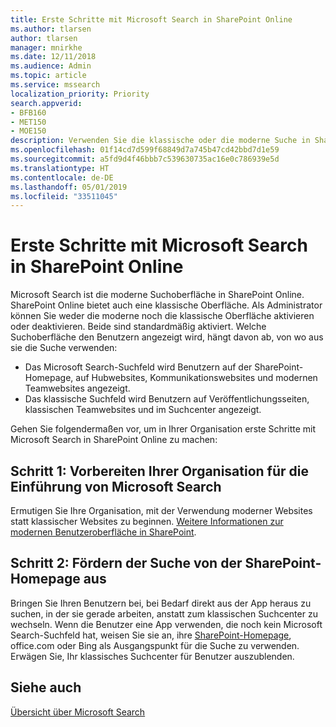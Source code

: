 ```yaml
---
title: Erste Schritte mit Microsoft Search in SharePoint Online
ms.author: tlarsen
author: tlarsen
manager: mnirkhe
ms.date: 12/11/2018
ms.audience: Admin
ms.topic: article
ms.service: mssearch
localization_priority: Priority
search.appverid:
- BFB160
- MET150
- MOE150
description: Verwenden Sie die klassische oder die moderne Suche in SharePoint Online?
ms.openlocfilehash: 01f14cd7d599f68849d7a745b47cd42bbd7d1e59
ms.sourcegitcommit: a5fd9d4f46bbb7c539630735ac16e0c786939e5d
ms.translationtype: HT
ms.contentlocale: de-DE
ms.lasthandoff: 05/01/2019
ms.locfileid: "33511045"
---
```

# <a name="get-started-with-microsoft-search-in-sharepoint-online"></a>Erste Schritte mit Microsoft Search in SharePoint Online

Microsoft Search ist die moderne Suchoberfläche in SharePoint Online. SharePoint Online bietet auch eine klassische Oberfläche. Als Administrator können Sie weder die moderne noch die klassische Oberfläche aktivieren oder deaktivieren. Beide sind standardmäßig aktiviert. Welche Suchoberfläche den Benutzern angezeigt wird, hängt davon ab, von wo aus sie die Suche verwenden:

- Das Microsoft Search-Suchfeld wird Benutzern auf der SharePoint-Homepage, auf Hubwebsites, Kommunikationswebsites und modernen Teamwebsites angezeigt. 
- Das klassische Suchfeld wird Benutzern auf Veröffentlichungsseiten, klassischen Teamwebsites und im Suchcenter angezeigt.

Gehen Sie folgendermaßen vor, um in Ihrer Organisation erste Schritte mit Microsoft Search in SharePoint Online zu machen: 
## <a name="step-1-get-your-organization-to-adopt-microsoft-search"></a>Schritt 1: Vorbereiten Ihrer Organisation für die Einführung von Microsoft Search 
Ermutigen Sie Ihre Organisation, mit der Verwendung moderner Websites statt klassischer Websites zu beginnen. [Weitere Informationen zur modernen Benutzeroberfläche in SharePoint](https://support.office.com/article/SharePoint-classic-and-modern-experiences-5725c103-505d-4a6e-9350-300d3ec7d73f).
## <a name="step-2-promote-searching-from-the-sharepoint-home-page"></a>Schritt 2: Fördern der Suche von der SharePoint-Homepage aus 
Bringen Sie Ihren Benutzern bei, bei Bedarf direkt aus der App heraus zu suchen, in der sie gerade arbeiten, anstatt zum klassischen Suchcenter zu wechseln. Wenn die Benutzer eine App verwenden, die noch kein Microsoft Search-Suchfeld hat, weisen Sie sie an, ihre [SharePoint-Homepage](https://microsoft.sharepoint.com/_layouts/15/sharepoint.aspx), office.com oder Bing als Ausgangspunkt für die Suche zu verwenden. Erwägen Sie, Ihr klassisches Suchcenter für Benutzer auszublenden.

## <a name="see-also"></a>Siehe auch
[Übersicht über Microsoft Search ](overview-microsoft-search.md)